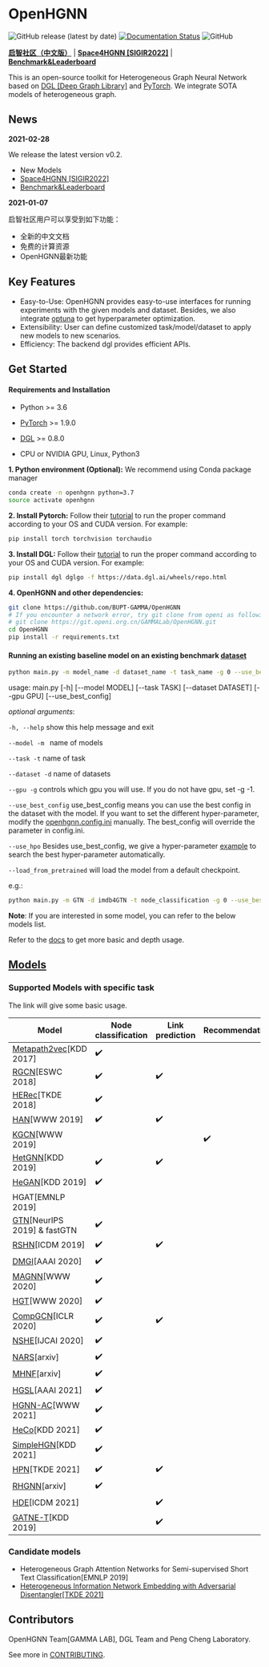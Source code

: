 # OpenHGNN

![GitHub release (latest by date)](https://img.shields.io/github/v/release/BUPT-GAMMA/OpenHGNN)
[![Documentation Status](https://readthedocs.org/projects/openhgnn/badge/?version=latest)](https://openhgnn.readthedocs.io/en/latest/?badge=latest)
![GitHub](https://img.shields.io/github/license/BUPT-GAMMA/OpenHGNN)

[**启智社区（中文版）**](https://git.openi.org.cn/GAMMALab/OpenHGNN) | [**Space4HGNN [SIGIR2022]**](../space4hgnn) | [**Benchmark&Leaderboard**](../openhgnn/dataset/ohgb.md)

This is an open-source toolkit for Heterogeneous Graph Neural Network based
on [DGL [Deep Graph Library]](https://github.com/dmlc/dgl) and [PyTorch](https://pytorch.org/). We integrate SOTA models
of heterogeneous graph.

## News

**2021-02-28**

We release the latest version v0.2.

- New Models
- [Space4HGNN [SIGIR2022]](../space4hgnn)
- [Benchmark&Leaderboard](../openhgnn/dataset/ohgb.md)

**2021-01-07**

启智社区用户可以享受到如下功能：

- 全新的中文文档
- 免费的计算资源
- OpenHGNN最新功能

## Key Features

- Easy-to-Use: OpenHGNN provides easy-to-use interfaces for running experiments with the given models and dataset.
  Besides, we also integrate [optuna](https://optuna.org/) to get hyperparameter optimization.
- Extensibility: User can define customized task/model/dataset to apply new models to new scenarios.
- Efficiency: The backend dgl provides efficient APIs.

## Get Started

#### Requirements and Installation

- Python  >= 3.6

- [PyTorch](https://pytorch.org/get-started/)  >= 1.9.0

- [DGL](https://github.com/dmlc/dgl) >= 0.8.0

- CPU or NVIDIA GPU, Linux, Python3

**1. Python environment (Optional):** We recommend using Conda package manager

```bash
conda create -n openhgnn python=3.7
source activate openhgnn
```

**2. Install Pytorch:** Follow their [tutorial](https://pytorch.org/get-started) to run the proper command according to
your OS and CUDA version. For example:

```bash
pip install torch torchvision torchaudio
```

**3. Install DGL:** Follow their [tutorial](https://www.dgl.ai/pages/start.html) to run the proper command according to
your OS and CUDA version. For example:

```bash
pip install dgl dglgo -f https://data.dgl.ai/wheels/repo.html
```

**4. OpenHGNN and other dependencies:**

```bash
git clone https://github.com/BUPT-GAMMA/OpenHGNN
# If you encounter a network error, try git clone from openi as following.
# git clone https://git.openi.org.cn/GAMMALab/OpenHGNN.git
cd OpenHGNN
pip install -r requirements.txt
```

#### Running an existing baseline model on an existing benchmark [dataset](../openhgnn/dataset/#Dataset)

```bash
python main.py -m model_name -d dataset_name -t task_name -g 0 --use_best_config --load_from_pretrained
```

usage: main.py [-h] [--model MODEL] [--task TASK] [--dataset DATASET]
[--gpu GPU] [--use_best_config]

*optional arguments*:

``-h, --help``    show this help message and exit

``--model -m ``    name of models

``--task -t``    name of task

``--dataset -d``    name of datasets

``--gpu -g``    controls which gpu you will use. If you do not have gpu, set -g -1.

``--use_best_config``    use_best_config means you can use the best config in the dataset with the model. If you want to
set the different hyper-parameter, modify the [openhgnn.config.ini](../openhgnn/config.ini) manually. The best_config
will override the parameter in config.ini.

``--use_hpo`` Besides use_best_config, we give a hyper-parameter [example](../openhgnn/auto) to search the best
hyper-parameter automatically.

``--load_from_pretrained`` will load the model from a default checkpoint.

e.g.:

```bash
python main.py -m GTN -d imdb4GTN -t node_classification -g 0 --use_best_config
```

**Note**: If you are interested in some model, you can refer to the below models list.

Refer to the [docs](https://openhgnn.readthedocs.io/en/latest/index.html) to get more basic and depth usage.

## [Models](../openhgnn/models/#Model)

### Supported Models with specific task

The link will give some basic usage.

| Model                                                     | Node classification | Link prediction    | Recommendation     |
| --------------------------------------------------------- | ------------------- | ------------------ | ------------------ |
| [Metapath2vec](../openhgnn/output/metapath2vec)[KDD 2017] | :heavy_check_mark:  |                    |                    |
| [RGCN](../openhgnn/output/RGCN)[ESWC 2018]                | :heavy_check_mark:  | :heavy_check_mark: |                    |
| [HERec](../openhgnn/output/HERec)[TKDE 2018]              | :heavy_check_mark:  |                    |                    |
| [HAN](../openhgnn/output/HAN)[WWW 2019]                   | :heavy_check_mark:  | :heavy_check_mark: |                    |
| [KGCN](../openhgnn/output/KGCN)[WWW 2019]                 |                     |                    | :heavy_check_mark: |
| [HetGNN](../openhgnn/output/HetGNN)[KDD 2019]             | :heavy_check_mark:  | :heavy_check_mark: |                    |
| [HeGAN](../openhgnn/output/HeGAN)[KDD 2019]               | :heavy_check_mark:  |                    |                    |
| HGAT[EMNLP 2019]                                          |                     |                    |                    |
| [GTN](../openhgnn/output/GTN)[NeurIPS 2019] & fastGTN     | :heavy_check_mark:  |                    |                    |
| [RSHN](../openhgnn/output/RSHN)[ICDM 2019]                | :heavy_check_mark:  | :heavy_check_mark: |                    |
| [DMGI](../openhgnn/output/DMGI)[AAAI 2020]                | :heavy_check_mark:  |                    |                    |
| [MAGNN](../openhgnn/output/MAGNN)[WWW 2020]               | :heavy_check_mark:  |                    |                    |
| [HGT](../openhgnn/output/HGT)[WWW 2020]                   | :heavy_check_mark:  |                    |                    |
| [CompGCN](../openhgnn/output/CompGCN)[ICLR 2020]          | :heavy_check_mark:  | :heavy_check_mark: |                    |
| [NSHE](../openhgnn/output/NSHE)[IJCAI 2020]               | :heavy_check_mark:  |                    |                    |
| [NARS](../openhgnn/output/NARS)[arxiv]                    | :heavy_check_mark:  |                    |                    |
| [MHNF](../openhgnn/output/MHNF)[arxiv]                    | :heavy_check_mark:  |                    |                    |
| [HGSL](../openhgnn/output/HGSL)[AAAI 2021]                | :heavy_check_mark:  |                    |                    |
| [HGNN-AC](../openhgnn/output/HGNN_AC)[WWW 2021]           | :heavy_check_mark:  |                    |                    |
| [HeCo](../openhgnn/output/HeCo)[KDD 2021]                 | :heavy_check_mark:  |                    |                    |
| [SimpleHGN](../openhgnn/output/SimpleHGN)[KDD 2021]       | :heavy_check_mark:  |                    |                    |
| [HPN](../openhgnn/output/HPN)[TKDE 2021]                  | :heavy_check_mark:  | :heavy_check_mark: |                    |
| [RHGNN](../openhgnn/output/RHGNN)[arxiv]                  | :heavy_check_mark:  |                    |                    |
| [HDE](../openhgnn/output/HDE)[ICDM 2021]                  |                     | :heavy_check_mark: |                    |
| [GATNE-T](../openhgnn/output/GATNE-T)[KDD 2019]           |                     | :heavy_check_mark: |                    |

### Candidate models

- Heterogeneous Graph Attention Networks for Semi-supervised Short Text Classification[EMNLP 2019]
- [Heterogeneous Information Network Embedding with Adversarial Disentangler[TKDE 2021]](https://ieeexplore.ieee.org/document/9483653)

## Contributors

OpenHGNN Team[GAMMA LAB], DGL Team and Peng Cheng Laboratory.

See more in [CONTRIBUTING](../CONTRIBUTING.md).
